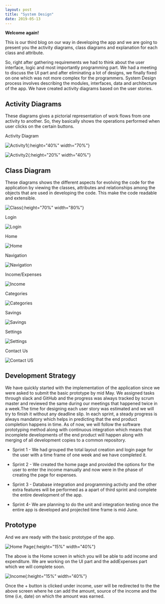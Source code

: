 ```yaml
---
layout: post
title: "System Design"
date: 2019-05-13
---
```


**Welcome again!**

This is our third blog on our way in developing the app and we are going to present you the activity diagrams, class diagrams and explanation for each class and attribute. 

So, right after gathering requirements we had to think about the user interface, logic and most importantly programming part. We had a meeting to discuss the UI part and after eliminating a lot of designs, we finally fixed on one which was not more complex for the programmers. System Design process involves describing the modules, interfaces, data and architecture of the app. We have created activity diagrams based on the user stories.

## Activity Diagrams

These diagrams gives a pictorial representation of work flows from one activity to another. So, they basically shows the operations performed when user clicks on the certain buttons.

Activity Diagram

![Activity1]({{site.baseurl}}/images/Activity1.png "Activity1"){:height="40%" width="70%"}

![Activity2]({{site.baseurl}}/images/Activity2.jpeg "Activity2"){:height="20%" width="40%"}

## Class Diagram

These diagrams shows the different aspects for evolving the code for the application by viewing the classes, attributes and relationships among the objects that are used in developing the code. This make the code readable and extensible.

![Class]({{site.baseurl}}/images/Class.png "Class Diagram"){:height="70%" width="80%"}

Login 

![Login]({{site.baseurl}}/images/Login.png "Login Attributes")

Home

![Home]({{site.baseurl}}/images/Home.png "Home")

Navigation

![Navigation]({{site.baseurl}}/images/Navigation.png "Navigation")

Income/Expenses

![Income]({{site.baseurl}}/images/Income_Expenses.png "Income")

Categories

![Categories]({{site.baseurl}}/images/Categories.png "Categories")

Savings

![Savings]({{site.baseurl}}/images/Savings.png "Savings")

Settings

![Settings]({{site.baseurl}}/images/Settings.png "Settings")

Contact Us

![Contact US]({{site.baseurl}}/images/Contact.png "Contact Us")



## Development Strategy

We have quickly started with the implementation of the application since we were asked to submit the basic prototype by mid May. We assigned tasks through slack and GitHub and the progress was always tracked by scrum master and reviewed the same during our meetings that happened twice in a week.The time for designing each user story was estimated and we will try to finish it without any deadline slip. In each sprint, a steady progress is always mandatory which helps in predicting that the end product completion happens in time. As of now, we will follow the software prototyping method along with continuous integration which means that incomplete developments of the end product will happen along with merging of all development copies to a common repository.

* Sprint 1 - We had grouped the total layout creation and login page for the user with a time frame of one week and we have completed it. 

* Sprint 2 - We created the home page and provided the options for the user to enter the income manually and now were in the phase of creating the page for expenses.

* Sprint 3 - Database integration and programming activity and the other extra features will be performed as a apart of third sprint and complete the entire development of the app.

* Sprint 4- We are planning to do the unit and integration testing once the entire app is developed and projected time frame is mid June.

## Prototype

And we are ready with the basic prototype of the app.


![Home Page]({{site.baseurl}}/images/Homeapp.png "Home app"){:height="15%" width="40%"}

The above is the Home screen in which you will be able to add income and expenditure. We are working on the UI part and the addExpenses part which we will complete soon.

![Income]({{site.baseurl}}/images/Income.png "Income Page"){:height="15%" width="40%"}

Once the + button is clicked under income, user will be redirected to the the above screen where he can add the amount, source of the income and the time (i.e, date) on which the amount was earned.





